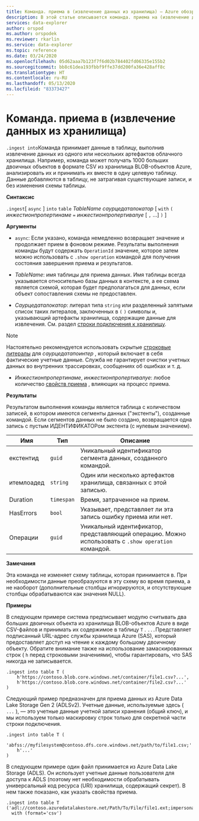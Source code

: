 ```yaml
---
title: Команда. приема в (извлечение данных из хранилища) — Azure обозреватель данных | Документация Майкрософт
description: В этой статье описывается команда. приема на (извлечение данных из хранилища) в обозреватель данных Azure.
services: data-explorer
author: orspod
ms.author: orspodek
ms.reviewer: rkarlin
ms.service: data-explorer
ms.topic: reference
ms.date: 03/24/2020
ms.openlocfilehash: 05d62aaa7b123f7f6d02b784402fd06335e155b2
ms.sourcegitcommit: bb8c61dea193fbbf9ffe37dd200fa36e428aff8c
ms.translationtype: HT
ms.contentlocale: ru-RU
ms.lasthandoff: 05/13/2020
ms.locfileid: "83373427"
---
```

# <a name="the-ingest-into-command-pull-data-from-storage"></a>Команда. приема в (извлечение данных из хранилища)

`.ingest into`Команда принимает данные в таблицу, выполнив извлечение данных из одного или нескольких артефактов облачного хранилища.
Например, команда может получать 1000 больших двоичных объектов в формате CSV из хранилища BLOB-объектов Azure, анализировать их и принимать их вместе в одну целевую таблицу.
Данные добавляются в таблицу, не затрагивая существующие записи, и без изменения схемы таблицы.

**Синтаксис**

`.ingest`[ `async` ] `into` `table` *TableName* *саурцедаталокатор* [ `with` `(` *инжестионпропертинаме* `=` *инжестионпропертивалуе* [ `,` ...] `)` ]

**Аргументы**

* `async`: Если указано, команда немедленно возвращает значение и продолжает прием в фоновом режиме. Результаты выполнения команды будут содержать `OperationId` значение, которое затем можно использовать с `.show operation` командой для получения состояния завершения приема и результатов.
  
* *TableName*: имя таблицы для приема данных.
  Имя таблицы всегда указывается относительно базы данных в контексте, а ее схема является схемой, которая будет предполагаться для данных, если объект сопоставления схемы не предоставлен.

* *Саурцедаталокатор*: литерал типа `string` или разделенный запятыми список таких литералов, заключенных в `(` `)` символы и, указывающий артефакты хранилища, содержащие данные для извлечения. См. раздел [строки подключения к хранилищу](../../api/connection-strings/storage.md).

> [!NOTE]
> Настоятельно рекомендуется использовать скрытые [строковые литералы](../../query/scalar-data-types/string.md#obfuscated-string-literals) для *саурцедатапоинтер* , который включает в себя фактические учетные данные.
> Служба не гарантирует очистки учетных данных во внутренних трассировках, сообщениях об ошибках и т. д.

* *Инжестионпропертинаме*, *инжестионпропертивалуе*: любое количество [свойств приема](../../../ingestion-properties.md) , влияющих на процесс приема.

**Результаты**

Результатом выполнения команды является таблица с количеством записей, в котором имеются сегменты данных ("экстенты"), созданные командой.
Если сегментов данных не было создано, возвращается одна запись с пустым ИДЕНТИФИКАТОРом экстента (с нулевым значением).

|Имя       |Тип      |Описание                                                                |
|-----------|----------|---------------------------------------------------------------------------|
|екстентид   |`guid`    |Уникальный идентификатор сегмента данных, созданного командой.|
|итемлоадед |`string`  |Один или несколько артефактов хранилища, связанных с этой записью.             |
|Duration   |`timespan`|Время, затраченное на прием.                                     |
|HasErrors  |`bool`    |Указывает, представляет ли эта запись ошибку приема или нет.                |
|Операции|`guid`    |Уникальный идентификатор, представляющий операцию. Можно использовать с `.show operation` командой.|

**Замечания**

Эта команда не изменяет схему таблицы, которая принимается в.
При необходимости данные преобразуются в эту схему во время приема, а не наоборот (дополнительные столбцы игнорируются, и отсутствующие столбцы обрабатываются как значения NULL).

**Примеры**

В следующем примере система предписывает модулю считывать два больших двоичных объекта из хранилища BLOB-объектов Azure в виде CSV-файлов и принимать их содержимое в таблицу `T` . `...`Представляет подписанный URL-адрес службы хранилища Azure (SAS), который предоставляет доступ на чтение к каждому большому двоичному объекту. Обратите внимание также на использование замаскированных строк ( `h` перед строковыми значениями), чтобы гарантировать, что SAS никогда не записывается.

```kusto
.ingest into table T (
    h'https://contoso.blob.core.windows.net/container/file1.csv?...',
    h'https://contoso.blob.core.windows.net/container/file2.csv?...'
)
```

Следующий пример предназначен для приема данных из Azure Data Lake Storage Gen 2 (ADLSv2). Учетные данные, используемые здесь ( `...` ), — это учетные данные учетной записи хранения (общий ключ), и мы используем только маскировку строк только для секретной части строки подключения.

```kusto
.ingest into table T (
  'abfss://myfilesystem@contoso.dfs.core.windows.net/path/to/file1.csv;'
    h'...'
)
```

В следующем примере один файл принимается из Azure Data Lake Storage (ADLS).
Он использует учетные данные пользователя для доступа к ADLS (поэтому нет необходимости обрабатывать универсальный код ресурса (URI) хранилища, содержащий секрет). В нем также показано, как указать свойства приема.

```kusto
.ingest into table T ('adl://contoso.azuredatalakestore.net/Path/To/File/file1.ext;impersonate')
  with (format='csv')
```

